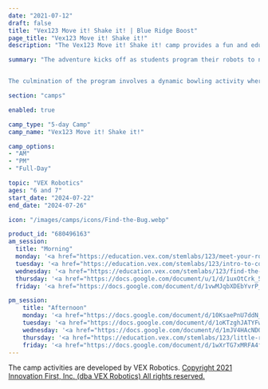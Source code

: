 ```yaml
---
date: "2021-07-12"
draft: false
title: "Vex123 Move it! Shake it! | Blue Ridge Boost"
page_title: "Vex123 Move it! Shake it!"
description: "The Vex123 Move it! Shake it! camp provides a fun and educational experience where young students learn the basics of robotics and coding. The camp's activities include programming robots to navigate paths, creating dance sequences, and engaging in a dynamic bowling challenge. Through these activities, campers develop skills in motion control, creativity, problem-solving, and teamwork."

summary: "The adventure kicks off as students program their robots to navigate a predefined path, giving them their initial experience in motion control. The excitement builds as they delve into coding dance movements, transforming their robots into lively partying peacocks, showcasing their creativity and understanding of motion sequences.


The culmination of the program involves a dynamic bowling activity where students code the robot to knock down pins and even crash into a tower, applying their accumulated skills in a challenging and enjoyable way. This comprehensive approach not only teaches robotics and coding but also fosters creativity, problem-solving, and teamwork among the campers."

section: "camps"

enabled: true

camp_type: "5-day Camp"
camp_name: "Vex123 Move it! Shake it!"

camp_options: 
- "AM"
- "PM"
- "Full-Day"

topic: "VEX Robotics"
ages: "6 and 7"
start_date: "2024-07-22"
end_date: "2024-07-26"

icon: "/images/camps/icons/Find-the-Bug.webp"

product_id: "680496163"
am_session:
  title: "Morning"
  monday: '<a href="https://education.vex.com/stemlabs/123/meet-your-robot">Meet Your Robot</a> &ndash; Meet your 123 Robot through a story-based lab that introduces vocabulary, functions, and features of the 123 Robot.'
  tuesday: '<a href="https://education.vex.com/stemlabs/123/intro-to-coding?lng=en">Intro to Coding</a> &ndash; Investigate coding and robot behaviors while using the Coder and VEX 123.'
  wednesday: '<a href="https://education.vex.com/stemlabs/123/find-the-bug">Find the Bug</a> &ndash; Bugs in our code help us learn! Practice using a debugging process to identify, find, and fix bugs in projects so the 123 Robot can move the way we want it to.<br> <a href="https://docs.google.com/document/d/1A96F9e472ybYp6VRV4EVeLr4OuSbUR_CYKIomP3fe5k/edit?usp=sharing">Tow Truck Challenge</a> &ndash; Transform the 123 Robot into a tow truch and test how many objects it can tow. <br>'
  thursday: '<a href="https://docs.google.com/document/u/1/d/1uxOtCrk_58HAnNqM39G3238Kcl1HngMb9UIUqle352U/edit">Code Monster</a>  &ndash; Transform the 123 Robot into a scary monster and code its behavior.<br> <a href="https://docs.google.com/document/u/1/d/1kbCf721NL3ep4jUIVFGIi40yMrnQaBmSWgTNKSr2xB4/edit">Move Around</a>  &ndash;  Setup a challenging obstacle course and code the robot to reach a destination.'
  friday: '<a href="https://docs.google.com/document/d/1vwMJqbXDEbYvrP_1n_DGVkirgtbXCfUfFBeP3222Nz4/edit?usp=sharing">Robot Bowling</a> &ndash; Knock all the pins down with your 123 Robot!<br> <a href="https://docs.google.com/document/d/1Ep9kOacvAvpnIRc7DTM6TRJ5aGmuvioJiP8UtQi-lnc/edit?usp=sharing">Tower Crash</a> &ndash; Drive 123 Robot to knock down your tower.'

pm_session:
    title: "Afternoon"
    monday: '<a href="https://docs.google.com/document/d/10KsaePnU7ddN_ZFxUg_wz8WMmu7Rw25lR1DVs7Jo6rg/edit?usp=sharing">Pathfinder</a> &ndash; Make your 123 Robot follow your lines.<br> <a href="https://docs.google.com/document/d/1RZ1ArIY1Z9hkufxo5QLZq-CJiSxAcHjA0iYn6OdHGY8/edit#heading=h.sxomwkc8zvss">Building a Tunnel</a> &ndash; Build a tunnel out of materials such as pipe cleaners, tape and paper. Drive 123 Robot to move forward and go under the tunnel.'
    tuesday: '<a href="https://docs.google.com/document/d/1oKTzghJATYFwjzaQ3uw8J2JunbkmjN8pjVMZJE_s5HE/edit?usp=sharing">Peacock Party</a> &ndash; Design your 123 Peacock to strut with a Coder project.<br> <a href="https://docs.google.com/document/u/1/d/1HZit2Bej9odwgujGqaBZf_SlTMJliwk2w-bFK2rZHuk/edit">Recycle Rush</a> &ndash; Create a tool for your Recycle Robot to move and collect trash.'
    wednesday: '<a href="https://docs.google.com/document/d/1mJV4HAcNDQz2E9Ivh2hkB38tpg682rh4qwKdQnmvoe0/edit">Ring and Run</a> &ndash; Make your 123 Robot ring the doorbell and run away. <br> <a href="https://education.vex.com/stemlabs/123/intro-to-coding/unit-overview/choice-board?lng=en">Story in Pictures</a> &ndash; Create your own picture cards to represent a daily activity or routine, like brushing your teeth. Then, place the cards on the 123 Tiles and make your robot move to each step in order.'
    thursday: '<a href="https://education.vex.com/stemlabs/123/little-red-robot">Little Red Robot</a> &ndash; Code the 123 Robot to become Little Red Robot and drive to a house!'
    friday: '<a href="https://docs.google.com/document/d/1wXrTG7xMRFA4fjtGADiQWd1VXGeKjtHorcetZktGfRM/edit?usp=sharing">Clean Your Room</a> &ndash; Clean off a tile with your 123 Robot.'
---
```


<div class="container">
The camp activities are developed by VEX Robotics. <a href="https://www.vexrobotics.com/copyright-notice">Copyright 2021 Innovation First, Inc. (dba VEX Robotics) All rights reserved.</a>
</div>